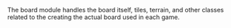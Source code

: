The board module handles the board itself, tiles, terrain, and
other classes related to the creating the actual board used in each game.